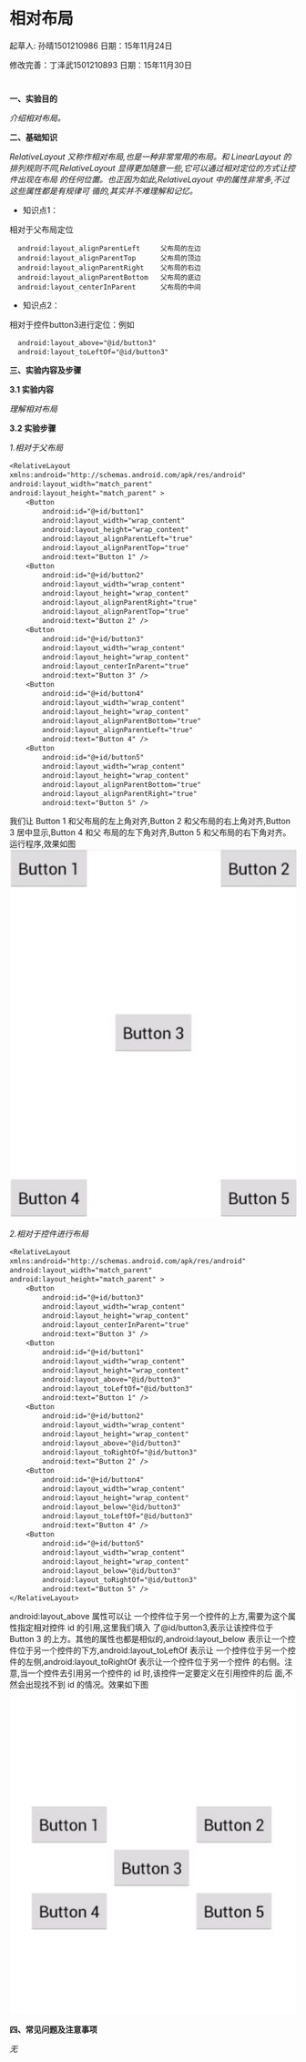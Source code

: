 # 相对布局

起草人: 孙晴1501210986   日期：15年11月24日

修改完善：丁泽武1501210893   日期：15年11月30日
# 

**一、实验目的**

*介绍相对布局。*

**二、基础知识**

*RelativeLayout 又称作相对布局,也是一种非常常用的布局。和 LinearLayout 的排列规则不同,RelativeLayout 显得更加随意一些,它可以通过相对定位的方式让控件出现在布局 的任何位置。也正因为如此,RelativeLayout 中的属性非常多,不过这些属性都是有规律可 循的,其实并不难理解和记忆。*
   
* 知识点1：

相对于父布局定位

      
      android:layout_alignParentLeft     父布局的左边
      android:layout_alignParentTop      父布局的顶边
      android:layout_alignParentRight    父布局的右边
      android:layout_alignParentBottom   父布局的底边
      android:layout_centerInParent      父布局的中间

* 知识点2：

相对于控件button3进行定位：例如

      android:layout_above="@id/button3"
      android:layout_toLeftOf="@id/button3"


   

**三、实验内容及步骤**

**3.1 实验内容**

*理解相对布局*

**3.2 实验步骤**

*1.相对于父布局*

    <RelativeLayout xmlns:android="http://schemas.android.com/apk/res/android" android:layout_width="match_parent"         android:layout_height="match_parent" >
        <Button
            android:id="@+id/button1"
            android:layout_width="wrap_content"
            android:layout_height="wrap_content"
            android:layout_alignParentLeft="true"
            android:layout_alignParentTop="true"
            android:text="Button 1" />
        <Button
            android:id="@+id/button2"
            android:layout_width="wrap_content"
            android:layout_height="wrap_content"
            android:layout_alignParentRight="true"
            android:layout_alignParentTop="true"
            android:text="Button 2" />
        <Button
            android:id="@+id/button3"
            android:layout_width="wrap_content"
            android:layout_height="wrap_content"
            android:layout_centerInParent="true"
            android:text="Button 3" />
        <Button
            android:id="@+id/button4"
            android:layout_width="wrap_content"
            android:layout_height="wrap_content"
            android:layout_alignParentBottom="true"
            android:layout_alignParentLeft="true"
            android:text="Button 4" />
        <Button
            android:id="@+id/button5"
            android:layout_width="wrap_content"
            android:layout_height="wrap_content"
            android:layout_alignParentBottom="true"
            android:layout_alignParentRight="true"
            android:text="Button 5" />
            

我们让 Button 1 和父布局的左上角对齐,Button 2 和父布局的右上角对齐,Button 3 居中显示,Button 4 和父 布局的左下角对齐,Button 5 和父布局的右下角对齐。运行程序,效果如图
![](QQ20151128-4@2x.png)

*2.相对于控件进行布局*

    <RelativeLayout xmlns:android="http://schemas.android.com/apk/res/android" android:layout_width="match_parent" android:layout_height="match_parent" >
        <Button
            android:id="@+id/button3"
            android:layout_width="wrap_content"
            android:layout_height="wrap_content"
            android:layout_centerInParent="true"
            android:text="Button 3" />
        <Button
            android:id="@+id/button1"
            android:layout_width="wrap_content"
            android:layout_height="wrap_content"
            android:layout_above="@id/button3"
            android:layout_toLeftOf="@id/button3"
            android:text="Button 1" />
        <Button
            android:id="@+id/button2"
            android:layout_width="wrap_content"
            android:layout_height="wrap_content"
            android:layout_above="@id/button3"
            android:layout_toRightOf="@id/button3"
            android:text="Button 2" />
        <Button
            android:id="@+id/button4"
            android:layout_width="wrap_content"
            android:layout_height="wrap_content"
            android:layout_below="@id/button3"
            android:layout_toLeftOf="@id/button3"
            android:text="Button 4" />
        <Button
            android:id="@+id/button5"
            android:layout_width="wrap_content"
            android:layout_height="wrap_content"
            android:layout_below="@id/button3"
            android:layout_toRightOf="@id/button3"
            android:text="Button 5" />
    </RelativeLayout>

android:layout_above 属性可以让 一个控件位于另一个控件的上方,需要为这个属性指定相对控件 id 的引用,这里我们填入 了@id/button3,表示让该控件位于 Button 3 的上方。其他的属性也都是相似的,android:layout_below 表示让一个控件位于另一个控件的下方,android:layout_toLeftOf 表示让 一个控件位于另一个控件的左侧,android:layout_toRightOf 表示让一个控件位于另一个控件 的右侧。注意,当一个控件去引用另一个控件的 id 时,该控件一定要定义在引用控件的后 面,不然会出现找不到 id 的情况。效果如下图
![](QQ20151128-5@2x.png)

**四、常见问题及注意事项**

*无*


